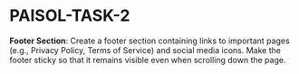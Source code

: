 # PAISOL-TASK-2
**Footer Section**: Create a footer section containing links to important
pages (e.g., Privacy Policy, Terms of Service) and social media icons.
Make the footer sticky so that it remains visible even when scrolling
down the page.
